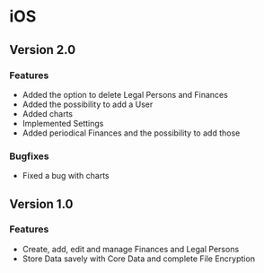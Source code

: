 # iOS

## Version 2.0

### Features

- Added the option to delete Legal Persons and Finances
- Added the possibility to add a User
- Added charts
- Implemented Settings
- Added periodical Finances and the possibility to add those


### Bugfixes

- Fixed a bug with charts



## Version 1.0

### Features

- Create, add, edit and manage Finances and Legal Persons
- Store Data savely with Core Data and complete File Encryption
